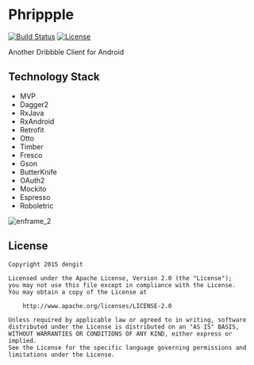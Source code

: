 # Phrippple
[![Build Status](https://travis-ci.org/dengit/Phrippple.svg?branch=master)](https://travis-ci.org/dengit/Phrippple) [![License](https://img.shields.io/badge/license-Apache%202-blue.svg)](https://www.apache.org/licenses/LICENSE-2.0)

Another Dribbble Client for Android

## Technology Stack
- MVP
- Dagger2
- RxJava
- RxAndroid
- Retrofit
- Otto
- Timber
- Fresco
- Gson
- ButterKnife
- OAuth2
- Mockito
- Espresso
- Roboletric

![enframe_2](https://cloud.githubusercontent.com/assets/11329773/12214198/b51377de-b6c5-11e5-889c-48645f11f2f3.png)

## License
    Copyright 2015 dengit
    
    Licensed under the Apache License, Version 2.0 (the "License");
    you may not use this file except in compliance with the License.
    You may obtain a copy of the License at
    
        http://www.apache.org/licenses/LICENSE-2.0
    
    Unless required by applicable law or agreed to in writing, software
    distributed under the License is distributed on an "AS IS" BASIS,
    WITHOUT WARRANTIES OR CONDITIONS OF ANY KIND, either express or implied.
    See the License for the specific language governing permissions and
    limitations under the License.
